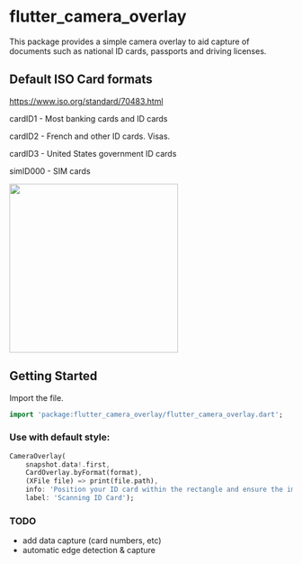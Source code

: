 # flutter_camera_overlay

This package provides a simple camera overlay to aid capture of documents such 
as national ID cards, passports and driving licenses.

## Default ISO Card formats
https://www.iso.org/standard/70483.html

cardID1 - Most banking cards and ID cards

cardID2 - French and other ID cards. Visas.

cardID3 - United States government ID cards

simID000 - SIM cards

<img src="https://raw.githubusercontent.com/matwright/flutter_camera_overlay/main/example/flutter_camera_overlay.webp" width="300">

## Getting Started

Import the file.

```dart
import 'package:flutter_camera_overlay/flutter_camera_overlay.dart';
```

### Use with default style:

```dart
CameraOverlay(
    snapshot.data!.first,
    CardOverlay.byFormat(format),
    (XFile file) => print(file.path),
    info: 'Position your ID card within the rectangle and ensure the image is perfectly readable.',
    label: 'Scanning ID Card');
```

### TODO

* add data capture (card numbers, etc)
* automatic edge detection & capture